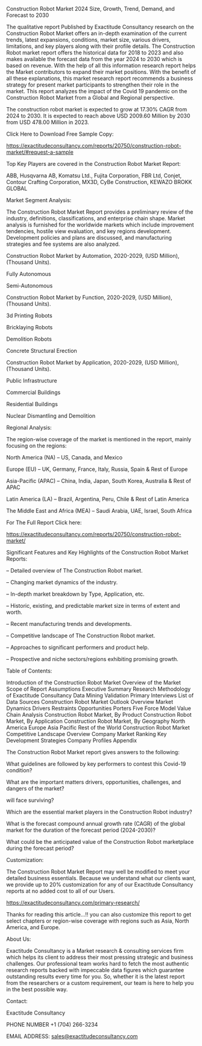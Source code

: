 Construction Robot Market 2024 Size, Growth, Trend, Demand, and Forecast to 2030

The qualitative report Published by Exactitude Consultancy research on the Construction Robot Market offers an in-depth examination of the current trends, latest expansions, conditions, market size, various drivers, limitations, and key players along with their profile details. The Construction Robot market report offers the historical data for 2018 to 2023 and also makes available the forecast data from the year 2024 to 2030 which is based on revenue. With the help of all this information research report helps the Market contributors to expand their market positions. With the benefit of all these explanations, this market research report recommends a business strategy for present market participants to strengthen their role in the market. This report analyzes the impact of the Covid 19 pandemic on the Construction Robot Market from a Global and Regional perspective.

The construction robot market is expected to grow at 17.30% CAGR from 2024 to 2030. It is expected to reach above USD 2009.60 Million by 2030 from USD 478.00 Million in 2023.

Click Here to Download Free Sample Copy:

https://exactitudeconsultancy.com/reports/20750/construction-robot-market/#request-a-sample

Top Key Players are covered in the Construction Robot Market Report:

ABB, Husqvarna AB, Komatsu Ltd., Fujita Corporation, FBR Ltd, Conjet, Contour Crafting Corporation, MX3D, CyBe Construction, KEWAZO BROKK GLOBAL

Market Segment Analysis:

The Construction Robot Market Report provides a preliminary review of the industry, definitions, classifications, and enterprise chain shape. Market analysis is furnished for the worldwide markets which include improvement tendencies, hostile view evaluation, and key regions development. Development policies and plans are discussed, and manufacturing strategies and fee systems are also analyzed.

Construction Robot Market by Automation, 2020-2029, (USD Million), (Thousand Units).

Fully Autonomous

Semi-Autonomous

Construction Robot Market by Function, 2020-2029, (USD Million), (Thousand Units).

3d Printing Robots

Bricklaying Robots

Demolition Robots

Concrete Structural Erection

Construction Robot Market by Application, 2020-2029, (USD Million), (Thousand Units).

Public Infrastructure

Commercial Buildings

Residential Buildings

Nuclear Dismantling and Demolition

Regional Analysis:

The region-wise coverage of the market is mentioned in the report, mainly focusing on the regions:

North America (NA) – US, Canada, and Mexico

Europe (EU) – UK, Germany, France, Italy, Russia, Spain & Rest of Europe

Asia-Pacific (APAC) – China, India, Japan, South Korea, Australia & Rest of APAC

Latin America (LA) – Brazil, Argentina, Peru, Chile & Rest of Latin America

The Middle East and Africa (MEA) – Saudi Arabia, UAE, Israel, South Africa

For The Full Report Click here:

https://exactitudeconsultancy.com/reports/20750/construction-robot-market/

Significant Features and Key Highlights of the Construction Robot Market Reports:

– Detailed overview of The Construction Robot market.

– Changing market dynamics of the industry.

– In-depth market breakdown by Type, Application, etc.

– Historic, existing, and predictable market size in terms of extent and worth.

– Recent manufacturing trends and developments.

– Competitive landscape of The Construction Robot market.

– Approaches to significant performers and product help.

– Prospective and niche sectors/regions exhibiting promising growth.

Table of Contents:

Introduction of the Construction Robot Market
Overview of the Market
Scope of Report
Assumptions
Executive Summary
Research Methodology of Exactitude Consultancy
Data Mining
Validation
Primary Interviews
List of Data Sources
Construction Robot Market Outlook
Overview
Market Dynamics
Drivers
Restraints
Opportunities
Porters Five Force Model
Value Chain Analysis
Construction Robot Market, By Product
Construction Robot Market, By Application
Construction Robot Market, By Geography
North America
Europe
Asia Pacific
Rest of the World
Construction Robot Market Competitive Landscape
Overview
Company Market Ranking
Key Development Strategies
Company Profiles
Appendix

The Construction Robot Market report gives answers to the following:

What guidelines are followed by key performers to contest this Covid-19 condition?

What are the important matters drivers, opportunities, challenges, and dangers of the market?

will face surviving?

Which are the essential market players in the Construction Robot industry?

What is the forecast compound annual growth rate (CAGR) of the global market for the duration of the forecast period (2024-2030)?

What could be the anticipated value of the Construction Robot marketplace during the forecast period?

Customization:

The Construction Robot Market Report may well be modified to meet your detailed business essentials. Because we understand what our clients want, we provide up to 20% customization for any of our Exactitude Consultancy reports at no added cost to all of our Users.

https://exactitudeconsultancy.com/primary-research/

Thanks for reading this article...!! you can also customize this report to get select chapters or region-wise coverage with regions such as Asia, North America, and Europe.

About Us:

Exactitude Consultancy is a Market research & consulting services firm which helps its client to address their most pressing strategic and business challenges. Our professional team works hard to fetch the most authentic research reports backed with impeccable data figures which guarantee outstanding results every time for you. So, whether it is the latest report from the researchers or a custom requirement, our team is here to help you in the best possible way.

Contact:

Exactitude Consultancy

PHONE NUMBER +1 (704) 266-3234

EMAIL ADDRESS: sales@exactitudeconsultancy.com  
